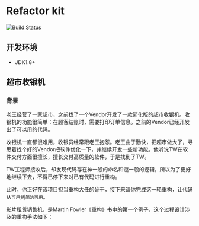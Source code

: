 # Refactor kit

[![Build Status](https://travis-ci.org/xp-bootcamp/refactor-cashier.svg?branch=master)](https://travis-ci.org/xp-bootcamp/refactor-cashier)
 

## 开发环境
 - JDK1.8+

## 超市收银机

### 背景
老王经营了一家超市，之前找了一个Vendor开发了一款简化版的超市收银机。收银机的功能很简单：在顾客结账时，需要打印订单信息。之前的Vendor已经开发出了可以用的代码。


收银机一直都很难用，收银员经常跟老王抱怨。老王由于勤快，把超市做大了，寻思着找个好的Vendor把软件优化一下，并继续开发一些新功能。他听说TW在软件交付方面很擅长，擅长交付高质量的软件，于是找到了TW。

TW工程师接收后，却发现代码存在神一般的命名和谜一般的逻辑，所以为了更好地继续下去，不得已停下来对已有代码进行重构。

此时，你正好在该项目担当重构大任的骨干，接下来请你完成这一轮重构，让代码从`可用`到`简洁可用`。

影片租赁销售机，是Martin Fowler《重构》书中的第一个例子，这个过程设计涉及的重构手法如下：
